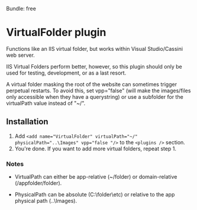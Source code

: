 Bundle: free

# VirtualFolder plugin

Functions like an IIS virtual folder, but works within Visual Studio/Cassini web server.

IIS Virtual Folders perform better, however, so this plugin should only be used for testing, development, or as a last resort.

A virtual folder masking the root of the website can sometimes trigger perpetual restarts. To avoid this, set vpp="false" (will make the images/files only accessible when they have a querystring) or use a subfolder for the virtualPath value instead of "~/".

## Installation

1. Add `<add name="VirtualFolder" virtualPath="~/" physicalPath="..\Images" vpp="false "/>` to the `<plugins />` section.
2. You're done. If you want to add more virtual folders, repeat step 1.


### Notes

* VirtualPath can either be app-relative (~/folder) or domain-relative (/appfolder/folder).

* PhysicalPath can be absolute (C:\folder\etc) or relative to the app physical path (..\Images).
